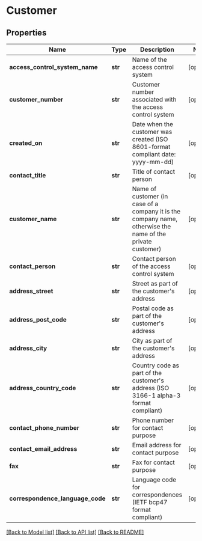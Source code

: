 # Customer

## Properties
Name | Type | Description | Notes
------------ | ------------- | ------------- | -------------
**access_control_system_name** | **str** | Name of the access control system | [optional] 
**customer_number** | **str** | Customer number associated with the access control system | [optional] 
**created_on** | **str** | Date when the customer was created (ISO 8601-format compliant date: yyyy-mm-dd) | [optional] 
**contact_title** | **str** | Title of contact person | [optional] 
**customer_name** | **str** | Name of customer (in case of a company it is the company name, otherwise the name of the private customer) | [optional] 
**contact_person** | **str** | Contact person of the access control system | [optional] 
**address_street** | **str** | Street as part of the customer&#x27;s address | [optional] 
**address_post_code** | **str** | Postal code as part of the customer&#x27;s address | [optional] 
**address_city** | **str** | City as part of the customer&#x27;s address | [optional] 
**address_country_code** | **str** | Country code as part of the customer&#x27;s address (ISO 3166-1 alpha-3 format compliant) | [optional] 
**contact_phone_number** | **str** | Phone number for contact purpose | [optional] 
**contact_email_address** | **str** | Email address for contact purpose | [optional] 
**fax** | **str** | Fax for contact purpose | [optional] 
**correspondence_language_code** | **str** | Language code for correspondences (IETF bcp47 format compliant) | [optional] 

[[Back to Model list]](../README.md#documentation-for-models) [[Back to API list]](../README.md#documentation-for-api-endpoints) [[Back to README]](../README.md)


